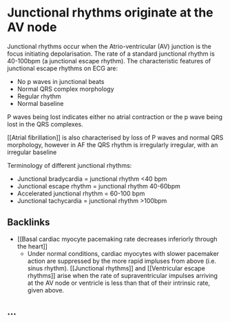 # Junctional rhythms originate at the AV node

Junctional rhythms occur when the Atrio-ventricular (AV) junction is the focus initiating depolarisation. The rate of a standard junctional rhythm is 40-100bpm (a junctional escape rhythm). The characteristic features of junctional escape rhythms on ECG are:

-   No p waves in junctional beats 
-   Normal QRS complex morphology
-   Regular rhythm
-   Normal baseline

P waves being lost indicates either no atrial contraction or the p wave being lost in the QRS complexes.

[[Atrial fibrillation]] is also characterised by loss of P waves and normal QRS morphology, however in AF the QRS rhythm is irregularly irregular, with an irregular baseline


Terminology of different junctional rhythms:

-   Junctional bradycardia = junctional rhythm <40 bpm
-   Junctional escape rhythm = junctional rhythm 40-60bpm
-   Accelerated junctional rhythm = 60-100 bpm
-   Junctional tachycardia = junctional rhythm >100bpm



## Backlinks
* [[Basal cardiac myocyte pacemaking rate decreases inferiorly through the heart]]
	* Under normal conditions, cardiac myocytes with slower pacemaker action are suppressed by the more rapid impluses from above (i.e. sinus rhythm). [[Junctional rhythms]] and [[Ventricular escape rhythms]] arise when the  rate of supraventricular impulses arriving at the AV node or ventricle is less than that of their intrinsic rate, given above.

## ...

<!-- {BearID:59BD0BC0-EC6D-4EFE-8BBE-EB925BAABD79-33765-00031245FE468AD5} -->
